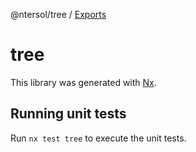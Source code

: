 @ntersol/tree / [Exports](modules.md)

# tree

This library was generated with [Nx](https://nx.dev).

## Running unit tests

Run `nx test tree` to execute the unit tests.
